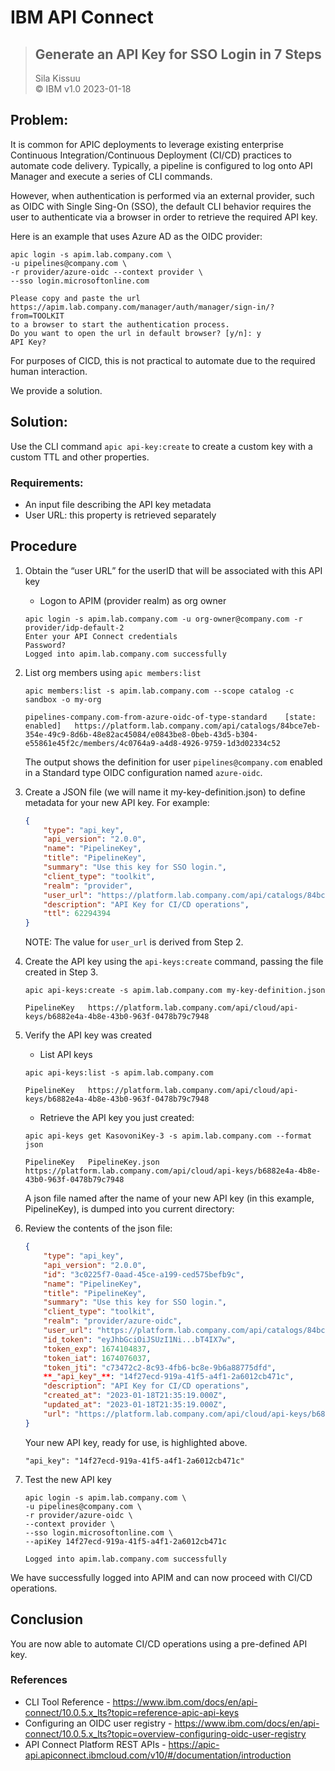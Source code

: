 # IBM API Connect  
> ## Generate an API Key for SSO Login in 7 Steps
>  Sila Kissuu  
>  &copy; IBM v1.0  2023-01-18  

## Problem: 
It is common for APIC deployments to leverage existing enterprise Continuous Integration/Continuous Deployment (CI/CD) practices to automate code delivery. Typically, a pipeline is configured to log onto API Manager and execute a series of CLI commands.

However, when authentication is performed via an external provider, such as OIDC with Single Sing-On (SSO), the default CLI behavior requires the user to authenticate via a browser in order to retrieve the required API key. 

Here is an example that uses Azure AD as the OIDC provider:

```
apic login -s apim.lab.company.com \
-u pipelines@company.com \ 
-r provider/azure-oidc --context provider \
--sso login.microsoftonline.com

Please copy and paste the url https://apim.lab.company.com/manager/auth/manager/sign-in/?from=TOOLKIT 
to a browser to start the authentication process.
Do you want to open the url in default browser? [y/n]: y
API Key?
```
For purposes of CICD, this is not practical to automate due to the required human interaction. 

We provide a solution.

## Solution:
Use the CLI command ```apic api-key:create``` to create a custom key with a custom TTL and other properties.

### Requirements:
-	An input file describing the API key metadata
-	User URL: this property is retrieved separately

## Procedure
1. Obtain the “user URL” for the userID that will be associated with this API key
    * Logon to APIM (provider realm) as org owner
    ```
    apic login -s apim.lab.company.com -u org-owner@company.com -r provider/idp-default-2
    Enter your API Connect credentials
    Password?
    Logged into apim.lab.company.com successfully
    ```
 

2. List org members using ```apic members:list```
    ```
    apic members:list -s apim.lab.company.com --scope catalog -c sandbox -o my-org

    pipelines-company.com-from-azure-oidc-of-type-standard    [state: enabled]   https://platform.lab.company.com/api/catalogs/84bce7eb-354e-49c9-8d6b-48e82ac45084/e0843be8-0beb-43d5-b304-e55861e45f2c/members/4c0764a9-a4d8-4926-9759-1d3d02334c52
    ```
 
    The output shows the definition for user ```pipelines@company.com``` enabled in  a Standard type OIDC configuration named ```azure-oidc```.

3.	Create a JSON file (we will name it my-key-definition.json) to define metadata for your new API key. For example:
    ```json
    {
        "type": "api_key",
        "api_version": "2.0.0",
        "name": "PipelineKey",
        "title": "PipelineKey",
        "summary": "Use this key for SSO login.",
        "client_type": "toolkit",
        "realm": "provider",
        "user_url": "https://platform.lab.company.com/api/catalogs/84bce7eb-354e-49c9-8d6b-48e82ac45084/e0843be8-0beb-43d5-b304-e55861e45f2c/members/4c0764a9-a4d8-4926-9759-1d3d02334c52",
        "description": "API Key for CI/CD operations",
        "ttl": 62294394
    }
    ```

    NOTE: The value for ```user_url``` is derived from Step 2. 

4.	Create the API key using the ```api-keys:create``` command, passing the file created in Step 3.
    ```
    apic api-keys:create -s apim.lab.company.com my-key-definition.json

    PipelineKey   https://platform.lab.company.com/api/cloud/api-keys/b6882e4a-4b8e-43b0-963f-0478b79c7948
    ```

5.	Verify the API key was created  
    * List API keys
    ```
    apic api-keys:list -s apim.lab.company.com

    PipelineKey   https://platform.lab.company.com/api/cloud/api-keys/b6882e4a-4b8e-43b0-963f-0478b79c7948
    ```
 

    * Retrieve the API key you just created:
    ```
    apic api-keys get KasovoniKey-3 -s apim.lab.company.com --format json

    PipelineKey   PipelineKey.json   https://platform.lab.company.com/api/cloud/api-keys/b6882e4a-4b8e-43b0-963f-0478b79c7948
    ```
    A json file named after the name of your new API key (in this example, PipelineKey), is dumped into you current directory:


6. Review the contents of the json file:
    ```json
    {
        "type": "api_key",
        "api_version": "2.0.0",
        "id": "3c0225f7-0aad-45ce-a199-ced575befb9c",
        "name": "PipelineKey",
        "title": "PipelineKey",
        "summary": "Use this key for SSO login.",
        "client_type": "toolkit",
        "realm": "provider/azure-oidc",
        "user_url": "https://platform.lab.company.com/api/catalogs/84bce7eb-354e-49c9-8d6b-48e82ac45084/e0843be8-0beb-43d5-b304-e55861e45f2c/members/4c0764a9-a4d8-4926-9759-1d3d02334c52",
        "id_token": "eyJhbGciOiJSUzI1Ni...bT4IX7w",
        "token_exp": 1674104837,
        "token_iat": 1674076037,
        "token_jti": "c73472c2-8c93-4fb6-bc8e-9b6a88775dfd",
        **_"api_key"_**: "14f27ecd-919a-41f5-a4f1-2a6012cb471c",
        "description": "API Key for CI/CD operations",
        "created_at": "2023-01-18T21:35:19.000Z",
        "updated_at": "2023-01-18T21:35:19.000Z",
        "url": "https://platform.lab.company.com/api/cloud/api-keys/b6882e4a-4b8e-43b0-963f-0478b79c7948"
    }
    ```
 
    Your new API key, ready for use, is highlighted above.
    ```
    "api_key": "14f27ecd-919a-41f5-a4f1-2a6012cb471c"
    ``` 

7.	Test the new API key
    ```
    apic login -s apim.lab.company.com \
    -u pipelines@company.com \
    -r provider/azure-oidc \
    --context provider \
    --sso login.microsoftonline.com \
    --apiKey 14f27ecd-919a-41f5-a4f1-2a6012cb471c

    Logged into apim.lab.company.com successfully
    ```

We have successfully logged into APIM and can now proceed with CI/CD operations.

## Conclusion
You are now able to automate CI/CD operations using a pre-defined API key.

### References
- CLI Tool Reference - https://www.ibm.com/docs/en/api-connect/10.0.5.x_lts?topic=reference-apic-api-keys
- Configuring an OIDC user registry - https://www.ibm.com/docs/en/api-connect/10.0.5.x_lts?topic=overview-configuring-oidc-user-registry
- API Connect Platform REST APIs - https://apic-api.apiconnect.ibmcloud.com/v10/#/documentation/introduction



